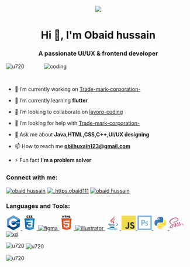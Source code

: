 <!-- [![MasterHead]()]() -->
<h1 align="center">
 <img src="https://upwork-usw2-prod-agora-file-storage.s3.us-west-2.amazonaws.com/profile/portfolio/thumbnail/ed8ac3498bc366d1455edd9f4598f904?response-content-disposition=inline;+filename=%22image_original%22;+filename*=utf-8%27%27image_original&X-Amz-Security-Token=IQoJb3JpZ2luX2VjEAkaCXVzLXdlc3QtMiJHMEUCIAFRREzaeoIomVgXFNDDndRV5I2VfHfePrJm5c/z41MqAiEAq5gtKKFKGIP4ugPJazmdnDiIpcI7Km1eRqhxjZotrX0q1gQI0v//////////ARAAGgw3Mzk5MzkxNzM4MTkiDIKZVeI9%2BH7OSv6ktCqqBEra4d9AXQMKTUp8d9rltyP51q4XSt/dDJ2OmgbQDSf0UQuyjsFnbjTUjuogrEYY9wywNBOJZwxw2nUhsUiXfRf9ZMVPji7YDwxFS6LnzqJ4fCnpx/T5e2c/VH1fDCXseCner%2BgKjGD2dlzms092X7RoYguQPz91eYy4Cf47KIbWdqCucBZCAVACSRy8JlHma3r3C0bxR%2BwPvlJUY9aCgiq5G42s33uksV0JJk/lyWA3YHsAFn%2B5D38MnTipfNasMryl8wzGaJze%2Bjp9OnlzSz/S9l67pEpn3rz9LtdZoBqvuS1G5osl82rO2PKnJeel18DhDcmxiRvoSVAo%2B6I3YwuLLLvqgUcdrvJCHeZy7s/5iyvketKRi/ePDnlgopue1rhhGDe5nzkFdw8H0uqUIzXA9ov3HzjxtlYmOoPm3hIuY0zupKC%2BdJ9t5K%2BAjqpLNemMukFrX0tSbfytYbeJXMQ0GweF5dD6fq5Za5h3GdiRjv7UHm/VAxa004vobwFrhaSq2XsKdz96Ohk%2BVLGeZQ1WVMRwG1LcJ4%2BatjdrtG8pc9HxdWAcsDAjbk/RqDh/QUdH2X%2B9XydfU4ggWOLDlkA3B3FP9vi%2BNWhIFf56xtWBR/ZQ7i8sy6QoiIpaJ1k%2B0RhTB68KPsSIUJkgRuDlxf%2BNTr4sqd4ntU8dIMj3SNNzNzqSspuVThI5CES8r0hlUR5imZjHjZ4cm6lLaN7Ju/SGTnDDonoxrBOSMPzF9aAGOqcBUMSeeVzVkFqUb4kxwIRHuxTw8Z%2BzAQ/adbHnkJL%2BFiRtXFG/YehxAVIbKht3YgnuSHrsYQhnPdD2YweBW60YunlCHLpq/Fo%2BSBp8XsiHGmEZUbbVF9M/9pjXPo%2BxSGoeHBzsvKbtYn/5JsZPsiwbRGtrjZCYf9UNtgaOkksgO3fSjCBBVvTqcJYV4B85QAR5Z5Tr8AShimR2JR20gvUivfQNgN4oDUI=&X-Amz-Algorithm=AWS4-HMAC-SHA256&X-Amz-Date=20230324T120539Z&X-Amz-SignedHeaders=host&X-Amz-Expires=899&X-Amz-Credential=ASIA2YR6PYW52ENKUA64/20230324/us-west-2/s3/aws4_request&X-Amz-Signature=8caebcdb39e76b717418631558b1d1eb62af0380aa3afd31798c3acb1e7dc5fa" />
</h1>
<h1 align="center">Hi 👋, I'm Obaid hussain</h1>
<h3 align="center">A passionate UI/UX & frontend developer</h3>
<img align="right" alt ="coding" width ="400" src="https://camo.githubusercontent.com/c1dcb74cc1c1835b1d716f5051499a2814c683c806b15f04b0eba492863703e9/68747470733a2f2f63646e2e6472696262626c652e636f6d2f75736572732f3733303730332f73637265656e73686f74732f363538313234332f6176656e746f2e676966" />
<p align="left"> <img src="https://komarev.com/ghpvc/?username=u720&label=Profile%20views&color=0e75b6&style=flat" alt="u720" /> </p>

<p align="left"> <a href="https://twitter.com/" target="blank"><img src="https://img.shields.io/twitter/follow/?logo=twitter&style=for-the-badge" alt="" /></a> </p>

- 🔭 I’m currently working on [Trade-mark-corporation-](https://github.com/u720/Trade-mark-corporation-.git)

- 🌱 I’m currently learning **flutter**

- 👯 I’m looking to collaborate on [lavoro-coding](https://github.com/u720/lavoro-coding.git)

- 🤝 I’m looking for help with [Trade-mark-corporation-](https://github.com/u720/Trade-mark-corporation-.git)

- 💬 Ask me about **Java,HTML,CSS,C++,UI/UX designing**

- 📫 How to reach me **obiihuxain123@gmail.com**

- ⚡ Fun fact **I'm a problem solver**

<h3 align="left">Connect with me:</h3>
<p align="left">
<a href="https://fb.com/obaid hussain" target="blank"><img align="center" src="https://raw.githubusercontent.com/rahuldkjain/github-profile-readme-generator/master/src/images/icons/Social/facebook.svg" alt="obaid hussain" height="30" width="40" /></a>
<a href="https://instagram.com/_https.obaid111" target="blank"><img align="center" src="https://raw.githubusercontent.com/rahuldkjain/github-profile-readme-generator/master/src/images/icons/Social/instagram.svg" alt="_https.obaid111" height="30" width="40" /></a>
<a href="https://www.youtube.com/c/obaid hussain" target="blank"><img align="center" src="https://raw.githubusercontent.com/rahuldkjain/github-profile-readme-generator/master/src/images/icons/Social/youtube.svg" alt="obaid hussain" height="30" width="40" /></a>
</p>

<h3 align="left">Languages and Tools:</h3>
<p align="left"> <a href="https://www.w3schools.com/cpp/" target="_blank" rel="noreferrer"> <img src="https://raw.githubusercontent.com/devicons/devicon/master/icons/cplusplus/cplusplus-original.svg" alt="cplusplus" width="40" height="40"/> </a> <a href="https://www.w3schools.com/css/" target="_blank" rel="noreferrer"> <img src="https://raw.githubusercontent.com/devicons/devicon/master/icons/css3/css3-original-wordmark.svg" alt="css3" width="40" height="40"/> </a> <a href="https://www.figma.com/" target="_blank" rel="noreferrer"> <img src="https://www.vectorlogo.zone/logos/figma/figma-icon.svg" alt="figma" width="40" height="40"/> </a> <a href="https://www.w3.org/html/" target="_blank" rel="noreferrer"> <img src="https://raw.githubusercontent.com/devicons/devicon/master/icons/html5/html5-original-wordmark.svg" alt="html5" width="40" height="40"/> </a> <a href="https://www.adobe.com/in/products/illustrator.html" target="_blank" rel="noreferrer"> <img src="https://www.vectorlogo.zone/logos/adobe_illustrator/adobe_illustrator-icon.svg" alt="illustrator" width="40" height="40"/> </a> <a href="https://www.java.com" target="_blank" rel="noreferrer"> <img src="https://raw.githubusercontent.com/devicons/devicon/master/icons/java/java-original.svg" alt="java" width="40" height="40"/> </a> <a href="https://developer.mozilla.org/en-US/docs/Web/JavaScript" target="_blank" rel="noreferrer"> <img src="https://raw.githubusercontent.com/devicons/devicon/master/icons/javascript/javascript-original.svg" alt="javascript" width="40" height="40"/> </a> <a href="https://www.photoshop.com/en" target="_blank" rel="noreferrer"> <img src="https://raw.githubusercontent.com/devicons/devicon/master/icons/photoshop/photoshop-line.svg" alt="photoshop" width="40" height="40"/> </a> <a href="https://www.python.org" target="_blank" rel="noreferrer"> <img src="https://raw.githubusercontent.com/devicons/devicon/master/icons/python/python-original.svg" alt="python" width="40" height="40"/> </a> <a href="https://sass-lang.com" target="_blank" rel="noreferrer"> <img src="https://raw.githubusercontent.com/devicons/devicon/master/icons/sass/sass-original.svg" alt="sass" width="40" height="40"/> </a> <a href="https://www.adobe.com/products/xd.html" target="_blank" rel="noreferrer"> <img src="https://cdn.worldvectorlogo.com/logos/adobe-xd.svg" alt="xd" width="40" height="40"/> </a> </p>

<p><img align="left" src="https://github-readme-stats.vercel.app/api/top-langs?username=u720&show_icons=true&locale=en&layout=compact" alt="u720" /></p>

<p>&nbsp;<img align="center" src="https://github-readme-stats.vercel.app/api?username=u720&show_icons=true&locale=en" alt="u720" /></p>

<p><img align="center" src="https://github-readme-streak-stats.herokuapp.com/?user=u720&" alt="u720" /></p>
